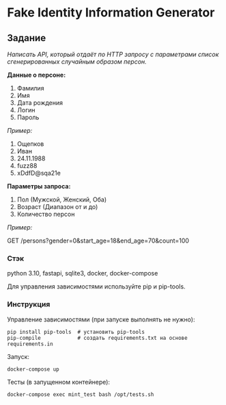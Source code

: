 # Fake Identity Information Generator

## Задание

*Написать API, который отдаёт по HTTP запросу с параметрами список сгенерированных случайным образом персон.*



__Данные о персоне:__

1. Фамилия
2. Имя
3. Дата рождения
4. Логин
5. Пароль


*Пример:*

1. Ощепков
2. Иван
3. 24.11.1988
4. fuzz88
5. xDdfD@sqa21e



__Параметры запроса:__

1. Пол (Мужской, Женский, Оба)
2. Возраст (Диапазон от и до)
3. Количество персон

*Пример:*

GET /persons?gender=0&start_age=18&end_age=70&count=100


### Cтэк

python 3.10, fastapi, sqlite3, docker, docker-compose

Для управления зависимостями используйте pip и pip-tools.


### Инструкция

Управление зависимостями (при запуске выполнять не нужно):
```
pip install pip-tools  # установить pip-tools
pip-compile            # создать requirements.txt на основе requirements.in
```

Запуск:
```
docker-compose up
```

Тесты (в запущенном контейнере):
```
docker-compose exec mint_test bash /opt/tests.sh
```